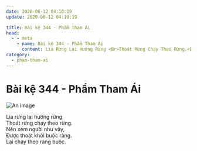 ```yaml
---
date: 2020-06-12 04:10:19
update: 2020-06-12 04:10:19

title: Bài kệ 344 - Phẩm Tham Ái
head:
  - - meta
    - name: Bài kệ 344 - Phẩm Tham Ái
      content: Lìa Rừng Lại Hướng Rừng <Br>Thoát Rừng Chạy Theo Rừng.<Br>Nên Xem Người Như Vậy,<Br>Ðược Thoát Khỏi Buộc Ràng.<Br>Lại Chạy Theo Ràng Buộc.<Br>
category:
  - pham-tham-ai
---
```


# Bài kệ 344 - Phẩm Tham Ái

![An image](/img/pham-tham-ai/pham-tham-ai-344.jpg)

Lìa rừng lại hướng rừng <br>Thoát rừng chạy theo rừng.<br>Nên xem người như vậy,<br>Ðược thoát khỏi buộc ràng.<br>Lại chạy theo ràng buộc.<br>
